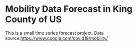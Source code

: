 # Mobility Data Forecast in King County of US
 This is a small time series forecast project.  Data source:https://www.google.com/covid19/mobility/
